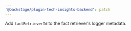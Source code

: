 ```yaml
---
'@backstage/plugin-tech-insights-backend': patch
---
```


Add `factRetrieverId` to the fact retriever's logger metadata.
